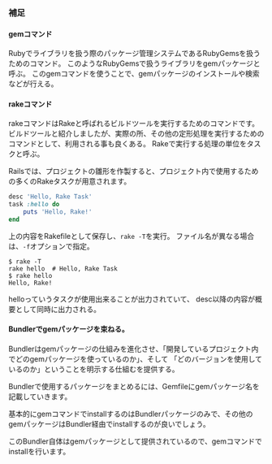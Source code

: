 ### 補足

#### gemコマンド

Rubyでライブラリを扱う際のパッケージ管理システムであるRubyGemsを扱うためのコマンド。
このようなRubyGemsで扱うライブラリをgemパッケージと呼ぶ。
このgemコマンドを使うことで、gemパッケージのインストールや検索などが行える。

#### rakeコマンド

rakeコマンドはRakeと呼ばれるビルドツールを実行するためのコマンドです。
ビルドツールと紹介しましたが、実際の所、その他の定形処理を実行するためのコマンドとして、利用される事も良くある。
Rakeで実行する処理の単位をタスクと呼ぶ。

Railsでは、プロジェクトの雛形を作製すると、プロジェクト内で使用するための多くのRakeタスクが用意されます。

```ruby
desc 'Hello, Rake Task'
task :hello do
    puts 'Hello, Rake!'
end
```

上の内容をRakefileとして保存し、`rake -T`を実行。
ファイル名が異なる場合は、`-f`オプションで指定。

```
$ rake -T
rake hello  # Hello, Rake Task
$ rake hello
Hello, Rake!
```

helloっていうタスクが使用出来ることが出力されていて、
desc以降の内容が概要として同時に出力される。

#### Bundlerでgemパッケージを束ねる。

Bundlerはgemパッケージの仕組みを進化させ、「開発しているプロジェクト内でどのgemパッケージを使っているのか」、そして
「どのバージョンを使用しているのか」ということを明示する仕組むを提供する。

Bundlerで使用するパッケージをまとめるには、Gemfileにgemパッケージ名を記載していきます。

基本的にgemコマンドでinstallするのはBundlerパッケージのみで、その他のgemパッケージはBundler経由でinstallするのが良いでしょう。

このBundler自体はgemパッケージとして提供されているので、gemコマンドでinstallを行います。

